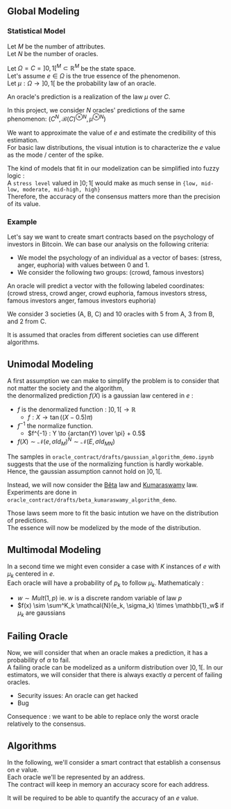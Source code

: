 
## Global Modeling

### Statistical Model

Let $M$ be the number of attributes. \
Let $N$ be the number of oracles.

Let $\Omega = C = ]0, 1[^M \subset \mathbb{R}^M$ be the state space. \
Let's assume $e \in \Omega$ is the true essence of the phenomenon. \
Let $\mu : \Omega \to ]0, 1[$ be the probability law of an oracle.

An oracle's prediction is a realization of the law $\mu$ over $C$.

In this project, we consider $N$ oracles' predictions of the same phenomenon: $(C^N, \mathcal{B}(C)^{\otimes N}, \mu^{\otimes N})$

We want to approximate the value of $e$ and estimate the credibility of this estimation. \
For basic law distributions, the visual intution is to characterize the $e$ value as the mode / center of the spike. 

The kind of models that fit in our modelization can be simplified into fuzzy logic : \
A `stress level` valued in $]0;1[$ would make as much sense in `{low, mid-low, moderate, mid-high, high}` \
Therefore, the accuracy of the consensus matters more than the precision of its value.

### Example

Let's say we want to create smart contracts based on the psychology of investors in Bitcoin.
We can base our analysis on the following criteria:
- We model the psychology of an individual as a vector of bases:
(stress, anger, euphoria) with values between $0$ and $1$.
- We consider the following two groups: (crowd, famous investors)

An oracle will predict a vector with the following labeled coordinates: \
(crowd stress, crowd anger, crowd euphoria, famous investors stress, famous investors anger, famous investors euphoria)

We consider 3 societies (A, B, C) and 10 oracles with 5 from A, 3 from B, and 2 from C.

It is assumed that oracles from different societies can use different algorithms.

## Unimodal Modeling

A first assumption we can make to simplify the problem is to consider that not matter the society and the algorithm, \
the denormalized prediction $f(X)$ is a gaussian law centered in $e$ :
- $f$ is the denormalized function : $]0, 1[ \to \mathbb{R}$
    - $f : X \to \tan((X - 0.5) \pi)$ $\qquad$
- $f^{-1}$ the normalize function.
    - $f^{-1} : Y \to {arctan(Y) \over \pi} + 0.5$
- $f(X) \sim \mathcal N(e, \sigma Id_M)^N \sim \mathcal N(E, \sigma Id_{MN})$

The samples in ``oracle_contract/drafts/gaussian_algorithm_demo.ipynb`` suggests that the use of the normalizing function is hardly workable. \
Hence, the gaussian assumption cannot hold on $]0, 1[$.

Instead, we will now consider the [Bêta](https://fr.wikipedia.org/wiki/Loi_b%C3%AAta) law and [Kumaraswamy](https://fr.wikipedia.org/wiki/Loi_de_Kumaraswamy) law. \
Experiments are done in ``oracle_contract/drafts/beta_kumaraswamy_algorithm_demo``.

Those laws seem more to fit the basic intution we have on the distribution of predictions. \
The essence will now be modelized by the mode of the distribution.

## Multimodal Modeling

In a second time we might even consider a case with $K$ instances of $e$ with $\mu_k$ centered in $e$. \
Each oracle will have a probability of $p_k$ to follow $\mu_k$. Mathematicaly :
- $w \sim Mult(1, p)$ ie. $w$ is a discrete random variable of law $p$
- $f(x) \sim \sum^K_k \mathcal{N}(e_k, \sigma_k) \times \mathbb{1}_w$ if $\mu_k$ are gaussians

## Failing Oracle

Now, we will consider that when an oracle makes a prediction, it has a probability of $\alpha$ to fail. \
A failing oracle can be modelized as a uniform distribution over $]0, 1[$.
In our estimators, we will consider that there is always exactly $\alpha$ percent of failing oracles.

- Security issues: An oracle can get hacked
- Bug

Consequence : we want to be able to replace only the worst oracle relatively to the consensus.

## Algorithms

In the following, we'll consider a smart contract that establish a consensus on $e$ value. \
Each oracle we'll be represented by an address. \
The contract will keep in memory an accuracy score for each address. 

It will be required to be able to quantify the accuracy of an $e$ value.

